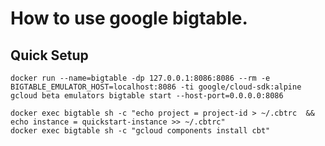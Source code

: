 # How to use google bigtable.

## Quick Setup

~~~
docker run --name=bigtable -dp 127.0.0.1:8086:8086 --rm -e BIGTABLE_EMULATOR_HOST=localhost:8086 -ti google/cloud-sdk:alpine gcloud beta emulators bigtable start --host-port=0.0.0.0:8086
~~~ 

~~~
docker exec bigtable sh -c "echo project = project-id > ~/.cbtrc  && echo instance = quickstart-instance >> ~/.cbtrc"
docker exec bigtable sh -c "gcloud components install cbt"
~~~



